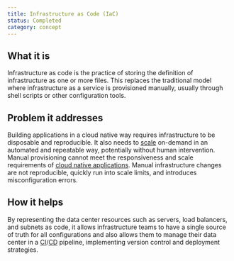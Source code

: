 ```yaml
---
title: Infrastructure as Code (IaC)
status: Completed
category: concept
---
```


## What it is
Infrastructure as code is the practice of storing the definition of infrastructure as one or more files. This replaces the traditional model where infrastructure as a service is provisioned manually, usually through shell scripts or other configuration tools.

## Problem it addresses
Building applications in a cloud native way requires infrastructure to be disposable and reproducible. It also needs to [scale](/scalability/) on-demand in an automated and repeatable way, potentially without human intervention. Manual provisioning cannot meet the responsiveness and scale requirements of [cloud native applications](/cloud_native_apps/). Manual infrastructure changes are not reproducible, quickly run into scale limits, and introduces misconfiguration errors.

## How it helps
By representing the data center resources such as servers, load balancers, and subnets as code, it allows infrastructure teams to have a single source of truth for all configurations and also allows them to manage their data center in a [CI](/continuous_integration/)/[CD](/continuous_delivery/) pipeline, implementing version control and deployment strategies.

